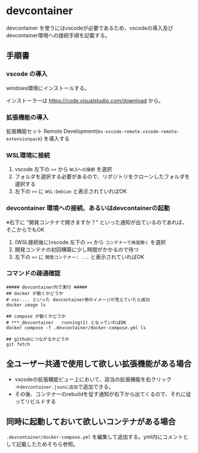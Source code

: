 # devcontainer

devcontainer を使うにはvscodeが必要であるため、vscodeの導入及びdevcontainer環境への接続手順を記載する。

## 手順書

### vscode の導入

windows環境にインストールする。

インストーラーは https://code.visualstudio.com/download から。

### 拡張機能の導入

拡張機能セット Remote Development(`ms-vscode-remote.vscode-remote-extensionpack`) を導入する

### WSL環境に接続

1. vscode 左下の `><` から `WLSへの接続` を選択
2. フォルダを選択する必要があるので、リポジトリをクローンしたフォルダを選択する
3. 左下の `><` に `WSL:Debian` と表示されていればOK

### devcontainer 環境への接続、あるいはdevcontainerの起動

※右下に "開発コンテナで開きますか？" といった通知が出ているのであれば、そこからでもOK

1. (WSL接続後に)vscode 左下の `><` から `コンテナーで再度開く` を選択
2. 開発コンテナの初回構築に少し時間がかかるので待つ
3. 左下の `><` に `開発コンテナー: ...` と表示されていればOK

### コマンドの疎通確認

```shell
##### devcontainer内で実行 #####
## docker が動くかどうか
# vsc-... といった devcontainer用のイメージが見えていたら成功
docker image ls

## compose が動くかどうか 
# ***_devcontainer   running(1) となっていればOK
docker compose -f .devcontainer/docker-compose.yml ls

## githubにつながるかどうか
git fetch
```

## 全ユーザー共通で使用して欲しい拡張機能がある場合

- vscodeの拡張機能ビュー上において、該当の拡張機能を右クリック→`devcontainer.jsonに追加`で追加できる。
- その後、コンテナーのrebuildを促す通知が右下から出てくるので、それに従ってリビルドする

## 同時に起動しておいて欲しいコンテナがある場合

`.devcontainer/docker-compose.yml` を編集して追加する。yml内にコメントとして記載したためそちら参照。
